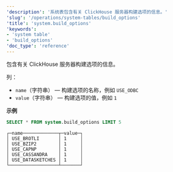 ```yaml
---
'description': '系统表包含有关 ClickHouse 服务器构建选项的信息。'
'slug': '/operations/system-tables/build_options'
'title': 'system.build_options'
'keywords':
- 'system table'
- 'build_options'
'doc_type': 'reference'
---
```


包含有关 ClickHouse 服务器构建选项的信息。

列：

- `name`（字符串） — 构建选项的名称，例如 `USE_ODBC`
- `value`（字符串） — 构建选项的值，例如 `1`

**示例**

```sql
SELECT * FROM system.build_options LIMIT 5
```

```text
┌─name─────────────┬─value─┐
│ USE_BROTLI       │ 1     │
│ USE_BZIP2        │ 1     │
│ USE_CAPNP        │ 1     │
│ USE_CASSANDRA    │ 1     │
│ USE_DATASKETCHES │ 1     │
└──────────────────┴───────┘
```

